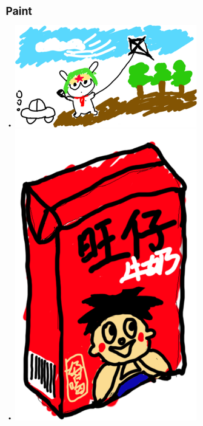 # Paint

- ![20140828_duoduo.png](/paints/20140828_duoduo.png)
- ![20140829_wangzai.png](/paints/20140829_wangzai.png)
